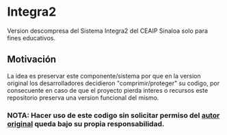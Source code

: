 # Integra2

Version descompresa del Sistema Integra2 del CEAIP Sinaloa solo para fines educativos.

## Motivación

La idea es preservar este componente/sistema por que en la version original los desarrolladores decidieron "comprimir/proteger" su codigo, por consecuente en caso de que el proyecto pierda interes o recursos este repositorio preserva una version funcional del mismo.

### NOTA: Hacer uso de este codigo sin solicitar permiso del [autor original](https://integra2.ceaipsinaloa.org.mx/) queda bajo su propia responsabilidad.
